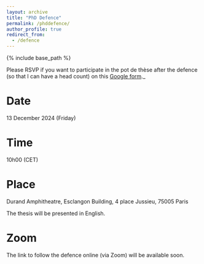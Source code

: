 ```yaml
---
layout: archive
title: "PhD Defence"
permalink: /phddefence/
author_profile: true
redirect_from:
  - /defence
---
```

{% include base_path %}

Please RSVP if you want to participate in the pot de thèse after the defence (so that I can have a head count) on this [Google form](https://forms.gle/rm4JL9U9wAYY81bK7)._

Date
======
13 December 2024 (Friday)

Time
======
10h00 (CET)

Place
======
Durand Amphitheatre,
Esclangon Building,
4 place Jussieu, 
75005 Paris
  
The thesis will be presented in English.

Zoom
======
The link to follow the defence online (via Zoom) will be available soon.